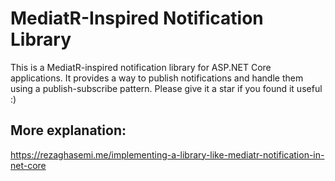 # MediatR-Inspired Notification Library
This is a MediatR-inspired notification library for ASP.NET Core applications. 
It provides a way to publish notifications and handle them using a publish-subscribe pattern.
Please give it a star if you found it useful :)
## More explanation: 
 
https://rezaghasemi.me/implementing-a-library-like-mediatr-notification-in-net-core
 
 
 
